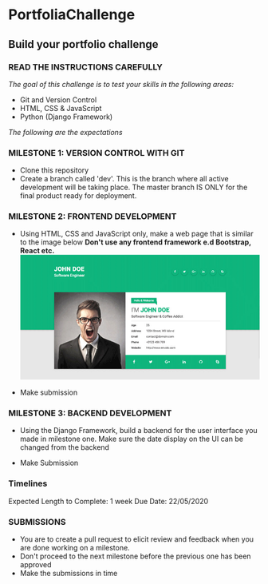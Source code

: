# PortfoliaChallenge
## Build your portfolio challenge

### READ THE INSTRUCTIONS CAREFULLY

*The goal of this challenge is to test your skills in the following areas:*
* Git and Version Control
* HTML, CSS & JavaScript
* Python (Django Framework)

*The following are the expectations*
### MILESTONE 1: VERSION CONTROL WITH GIT
* Clone this repository
* Create a branch called 'dev'. This is the branch where all active development will be taking place. The master branch IS ONLY for the final product ready for deployment.

### MILESTONE 2: FRONTEND DEVELOPMENT
* Using HTML, CSS and JavaScript only, make a web page that is similar to the image below
**Don't use any frontend framework e.d Bootstrap, React etc.**
![Website Sample](resum.jpg)

* Make submission

### MILESTONE 3: BACKEND DEVELOPMENT
* Using the Django Framework, build a backend for the user interface you made in milestone one. Make sure the date display on the UI can be changed from the backend

* Make Submission

### Timelines
Expected Length to Complete: 1 week
Due Date: 22/05/2020

### SUBMISSIONS
* You are to create a pull request to elicit review and feedback when you are done working on a milestone.
* Don't proceed to the next milestone before the previous one has been approved
* Make the submissions in time
